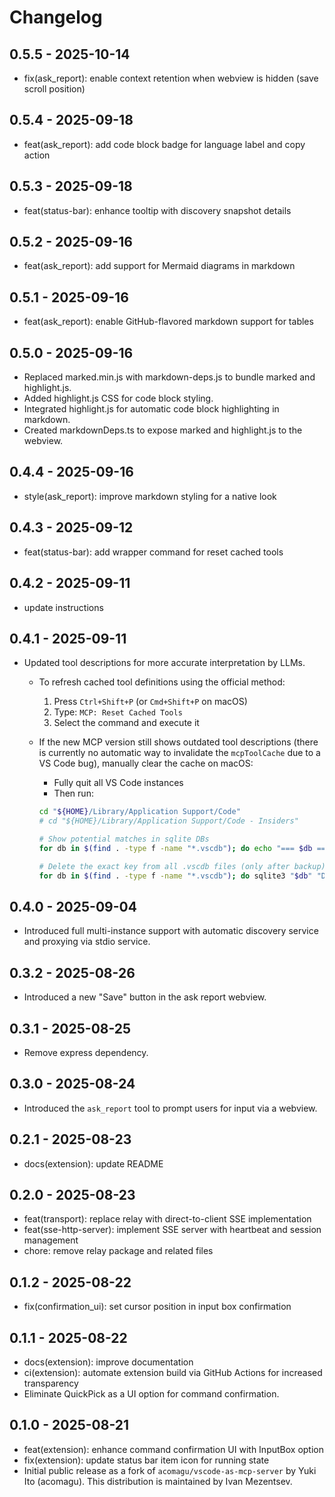 # Changelog

## 0.5.5 - 2025-10-14

- fix(ask_report): enable context retention when webview is hidden (save scroll position)

## 0.5.4 - 2025-09-18

- feat(ask_report): add code block badge for language label and copy action

## 0.5.3 - 2025-09-18

- feat(status-bar): enhance tooltip with discovery snapshot details

## 0.5.2 - 2025-09-16

- feat(ask_report): add support for Mermaid diagrams in markdown

## 0.5.1 - 2025-09-16

- feat(ask_report): enable GitHub-flavored markdown support for tables

## 0.5.0 - 2025-09-16

- Replaced marked.min.js with markdown-deps.js to bundle marked and highlight.js.
- Added highlight.js CSS for code block styling.
- Integrated highlight.js for automatic code block highlighting in markdown.
- Created markdownDeps.ts to expose marked and highlight.js to the webview.

## 0.4.4 - 2025-09-16

- style(ask_report): improve markdown styling for a native look

## 0.4.3 - 2025-09-12

- feat(status-bar): add wrapper command for reset cached tools

## 0.4.2 - 2025-09-11

- update instructions

## 0.4.1 - 2025-09-11

- Updated tool descriptions for more accurate interpretation by LLMs.
  - To refresh cached tool definitions using the official method:
    1. Press `Ctrl+Shift+P` (or `Cmd+Shift+P` on macOS)
    2. Type: `MCP: Reset Cached Tools`
    3. Select the command and execute it
  - If the new MCP version still shows outdated tool descriptions (there is currently no automatic way to invalidate the `mcpToolCache` due to a VS Code bug), manually clear the cache on macOS:
    - Fully quit all VS Code instances
    - Then run:

    ```bash
    cd "${HOME}/Library/Application Support/Code"
    # cd "${HOME}/Library/Application Support/Code - Insiders"

    # Show potential matches in sqlite DBs
    for db in $(find . -type f -name "*.vscdb"); do echo "=== $db ==="; sqlite3 "$db" "SELECT key FROM ItemTable WHERE key = 'mcpToolCache';"; done

    # Delete the exact key from all .vscdb files (only after backup)
    for db in $(find . -type f -name "*.vscdb"); do sqlite3 "$db" "DELETE FROM ItemTable WHERE key='mcpToolCache';"; done
    ```

## 0.4.0 - 2025-09-04

- Introduced full multi-instance support with automatic discovery service and proxying via stdio service.

## 0.3.2 - 2025-08-26

- Introduced a new "Save" button in the ask report webview.

## 0.3.1 - 2025-08-25

- Remove express dependency.

## 0.3.0 - 2025-08-24

- Introduced the `ask_report` tool to prompt users for input via a webview.

## 0.2.1 - 2025-08-23

- docs(extension): update README

## 0.2.0 - 2025-08-23

- feat(transport): replace relay with direct-to-client SSE implementation
- feat(sse-http-server): implement SSE server with heartbeat and session management
- chore: remove relay package and related files

## 0.1.2 - 2025-08-22

- fix(confirmation_ui): set cursor position in input box confirmation

## 0.1.1 - 2025-08-22

- docs(extension): improve documentation
- ci(extension): automate extension build via GitHub Actions for increased transparency
- Eliminate QuickPick as a UI option for command confirmation.

## 0.1.0 - 2025-08-21

- feat(extension): enhance command confirmation UI with InputBox option
- fix(extension): update status bar item icon for running state
- Initial public release as a fork of `acomagu/vscode-as-mcp-server` by Yuki Ito (acomagu). This distribution is maintained by Ivan Mezentsev.
